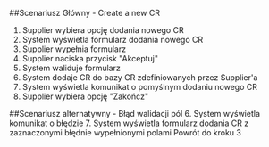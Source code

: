 ##Scenariusz Główny - Create a new CR

1. Supplier wybiera opcję dodania nowego CR
2. System wyświetla formularz dodania nowego CR
3. Supplier wypełnia formularz 
4. Supplier naciska przycisk "Akceptuj"
5. System waliduje formularz
6. System dodaje CR do bazy CR zdefiniowanych przez Supplier'a
7. System wyświetla komunikat o pomyślnym dodaniu nowego CR
8. Supplier wybiera opcję "Zakończ"

##Scenariusz alternatywny - Błąd walidacji pól
6. System wyświetla komunikat o błędzie
7. System wyświetla formularz dodania CR z zaznaczonymi błędnie wypełnionymi polami
Powrót do kroku 3

